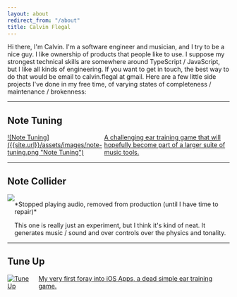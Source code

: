 ```yaml
---
layout: about
redirect_from: "/about"
title: Calvin Flegal
---
```


Hi there, I'm Calvin. I'm a software engineer and musician, and I try to be a nice guy.
I like ownership of products that people like to use. I suppose my strongest technical skills are somewhere around TypeScript / JavaScript,
but I like all kinds of engineering. If you want to get in touch, the best way
to do that would be email to calvin.flegal at gmail. Here are a few little side projects I've done in my free time, of varying states of completeness / maintenance / brokenness:

<hr />

## Note Tuning

<a href="https://www.notetuning.com" class="app-link" style="display: flex;" >
![Note Tuning]({{site.url}}/assets/images/note-tuning.png "Note Tuning")
<span class="app-description">A challenging ear training game that will
hopefully become part of a larger suite of music tools.</span>
</a>
<hr />

## Note Collider

<div style="display: flex" class="app-link">
<img src="{{site.url}}/assets/images/note-collider.jpg" />
<span class="app-description"> <p>*Stopped playing audio, removed from production (until I have time to repair)* </p>This one is really just an experiment, but I think
it's kind of neat. It generates music / sound and over controls over the physics
and tonality.</span>
</div>
<hr />

## Tune Up

<a
href="https://itunes.apple.com/us/app/tuneup-lite-intonation-ear-training-game/id884607905?ls=1&mt=8" class="app-link" style="display: flex;" >
![Tune Up]({{site.url}}/assets/images/tune-up.jpg "Note Tuning")
<span class="app-description">My very first foray into iOS Apps, a dead simple
ear training game.</span>
</a>
